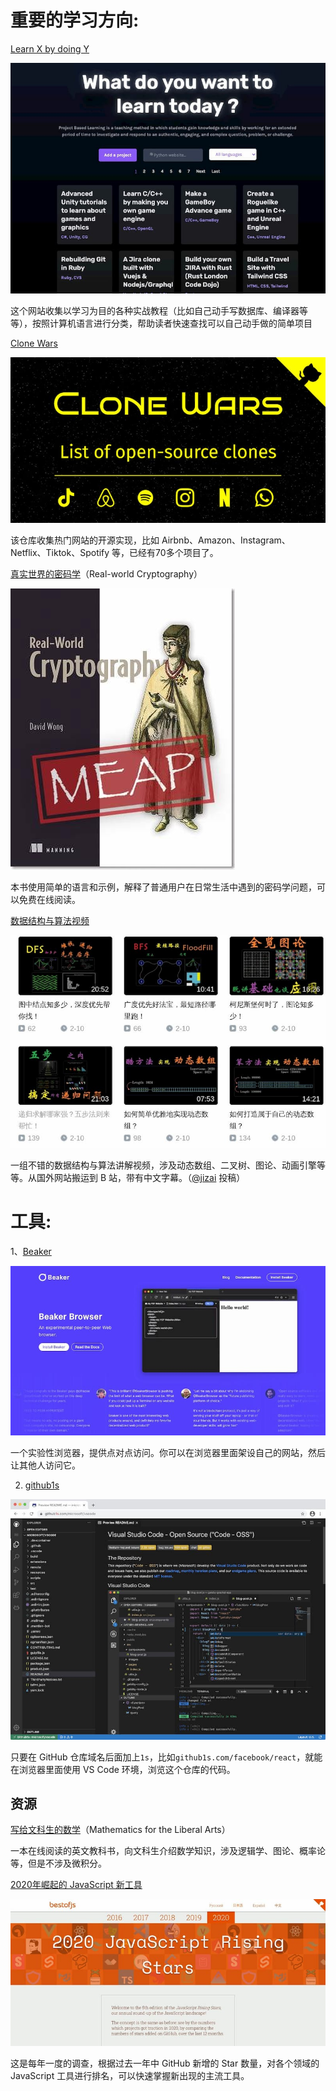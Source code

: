 # 重要的学习方向:

[Learn X by doing Y](https://aquadzn.github.io/learn-x-by-doing-y)

![img](asserts/images/bg2021021107.jpg)

这个网站收集以学习为目的各种实战教程（比如自己动手写数据库、编译器等等），按照计算机语言进行分类，帮助读者快速查找可以自己动手做的简单项目



[Clone Wars](https://github.com/GorvGoyl/Clone-Wars)

![img](asserts/images/bg2021031003.jpg)

该仓库收集热门网站的开源实现，比如 Airbnb、Amazon、Instagram、Netflix、Tiktok、Spotify 等，已经有70多个项目了。



[真实世界的密码学](https://www.manning.com/books/real-world-cryptography)（Real-world Cryptography）

![img](asserts/images/bg2021030803.jpg)

本书使用简单的语言和示例，解释了普通用户在日常生活中遇到的密码学问题，可以免费在线阅读。

[数据结构与算法视频](https://space.bilibili.com/50003725/video)

![img](asserts/images/bg2021032205.jpg)

一组不错的数据结构与算法讲解视频，涉及动态数组、二叉树、图论、动画引擎等等。从国外网站搬运到 B 站，带有中文字幕。（[@jizai](https://github.com/ruanyf/weekly/issues/1685) 投稿）





# 工具:

1、[Beaker](https://beakerbrowser.com/)

![img](asserts/images/bg2021021106.jpg)

一个实验性浏览器，提供点对点访问。你可以在浏览器里面架设自己的网站，然后让其他人访问它。



2. [github1s](https://github.com/conwnet/github1s)

![img](asserts/images/bg2021021001.jpg)

只要在 GitHub 仓库域名后面加上`1s`，比如`github1s.com/facebook/react`，就能在浏览器里面使用 VS Code 环境，浏览这个仓库的代码。



## 资源

 [写给文科生的数学](https://courses.lumenlearning.com/waymakermath4libarts/)（Mathematics for the Liberal Arts）

一本在线阅读的英文教科书，向文科生介绍数学知识，涉及逻辑学、图论、概率论等，但是不涉及微积分。



[2020年崛起的 JavaScript 新工具](https://risingstars.js.org/2020/en)

![img](asserts/images/bg2021020805.jpg)

这是每年一度的调查，根据过去一年中 GitHub 新增的 Star 数量，对各个领域的 JavaScript 工具进行排名，可以快速掌握新出现的主流工具。